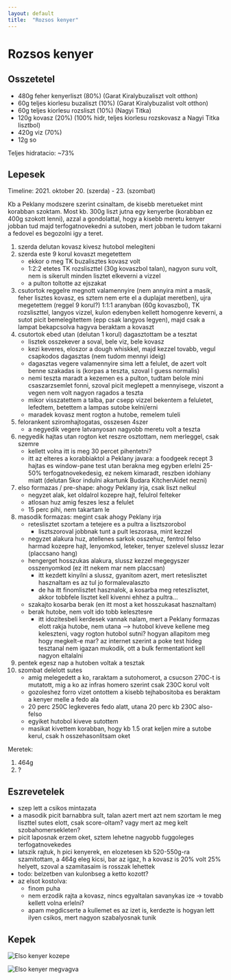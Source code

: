 ```yaml
---
layout: default
title:  "Rozsos kenyer"
---
```


# Rozsos kenyer

## Osszetetel

- 480g feher kenyerliszt (80%) (Garat Kiralybuzaliszt volt otthon)
- 60g teljes kiorlesu buzaliszt (10%) (Garat Kiralybuzalist volt otthon)
- 60g teljes kiorlesu rozsliszt (10%) (Nagyi Titka)
- 120g kovasz (20%) (100% hidr, teljes kiorlesu rozskovasz a Nagyi Titka lisztbol)
- 420g viz (70%)
- 12g so

Teljes hidratacio: ~73%

## Lepesek

Timeline: 2021. oktober 20. (szerda) - 23. (szombat)

Kb a Peklany modszere szerint csinaltam, de kisebb meretueket mint korabban szoktam.
Most kb. 300g liszt jutna egy kenyerbe (korabban ez 400g szokott lenni), azzal a gondolattal,
hogy a kisebb meretu kenyer jobban tud majd terfogatnovekedni a sutoben, mert jobban
le tudom takarni a fedovel es begozolni igy a teret.

1. szerda delutan kovasz kivesz hutobol melegiteni
1. szerda este 9 korul kovaszt megetettem
    - ekkor o meg TK buzalisztes kovasz volt
    - 1:2:2 etetes TK rozsliszttel (30g kovaszbol talan), nagyon suru volt,
      nem is sikerult minden lisztet elkeverni a vizzel
    - a pulton toltotte az ejszakat
1. csutortok reggelre megnott valamennyire (nem annyira mint a masik, feher lisztes
   kovasz, es sztem nem erte el a duplajat meretben),
   ujra megetettem (reggel 9 korul?) 1:1:1 aranyban (60g kovaszbol), TK rozsliszttel, langyos vizzel,
   kulon edenyben kellett homogenre keverni,
   a sutot picit bemelegitettem (epp csak langyos legyen), majd csak a lampat bekapcsolva
   hagyva beraktam a kovaszt
1. csutortok ebed utan (delutan 1 korul) dagasztottam be a tesztat
    - lisztek osszekever a soval, bele viz, bele kovasz
    - kezi keveres, eloszor a dough whiskkel, majd kezzel tovabb, vegul csapkodos dagasztas (nem tudom mennyi ideig)
    - dagasztas vegere valamennyire sima lett a felulet, de azert volt benne szakadas is (korpas a teszta, szoval I guess normalis)
    - nemi teszta maradt a kezemen es a pulton, tudtam belole mini csaszarzsemlet fonni,
      szoval picit meglepett a mennyisege, viszont a vegen nem volt nagyon ragados a teszta
    - mikor visszatettem a talba, par csepp vizzel bekentem a feluletet, lefedtem,
      betettem a lampas sutobe kelni/erni
    - maradek kovasz ment rogton a hutobe, remelem tuleli
1. felorankent sziromhajtogatas, osszesen 4szer
    - a negyedik vegere latvanyosan nagyobb meretu volt a teszta
1. negyedik hajtas utan rogton ket reszre osztottam, nem merleggel, csak szemre
    - kellett volna itt is meg 30 percet pihentetni?
    - itt az elteres a korabbiaktol a Peklany javara:
      a foodgeek recept 3 hajtas es window-pane test utan berakna meg egyben erlelni
      25-50% terfogatnovekedesig, ez nekem kimaradt, reszben idohiany miatt
      (delutan 5kor indulni akartunk Budara KitchenAidet nezni)
1. elso formazas / pre-shape: ahogy Peklany irja, csak liszt nelkul
    - negyzet alak, ket oldalrol kozepre hajt, felulrol felteker
    - atlosan huz amig feszes lesz a felulet
    - 15 perc pihi, nem takartam le
1. masodik formazas: megint csak ahogy Peklany irja
    - reteslisztet szortam a tetejere es a pultra a lisztszorobol
        - lisztszoroval jobbnak tunt a pult leszorasa, mint kezzel
    - negyzet alakura huz, atellenes sarkok osszehuz, fentrol felso harmad kozepre hajt,
      lenyomkod, leteker, tenyer szelevel slussz lezar (placcsano hang)
    - hengerget hosszukas alakura, slussz kezzel megegyszer osszenyomkod (ez itt nekem mar nem placcsan)
        - itt kezdett kinyilni a slussz, gyanitom azert, mert reteslisztet hasznaltam es az tul jo formalevalaszto
        - de ha itt finomlisztet hasznalok, a kosarba meg reteszlisztet, akkor tobbfele lisztet kell kivenni ehhez a pultra...
    - szakajto kosarba berak (en itt most a ket hosszukasat hasznaltam)
    - berak hutobe, nem volt ido tobb kelesztesre
        - itt idozitesbeli kerdesek vannak nalam, mert a Peklany formazas elott rakja hutobe, nem utana
          --> hutobol kiveve kellene meg keleszteni, vagy rogton hutobol sutni? hogyan allapitom meg hogy megkelt-e mar?
          az internet szerint a poke test hideg tesztanal nem igazan mukodik, ott a bulk fermentationt kell nagyon eltalalni
1. pentek egesz nap a hutoben voltak a tesztak
1. szombat delelott sutes
    - amig melegedett a ko, raraktam a sutohomerot, a csucson 270C-t is mutatott, mig a ko az infras
      homero szerint csak 230C korul volt
    - gozoleshez forro vizet ontottem a kisebb tejhabositoba es beraktam a kenyer melle a fedo ala
    - 20 perc 250C legkeveres fedo alatt, utana 20 perc kb 230C also-felso
    - egyiket hutobol kiveve sutottem
    - masikat kivettem korabban, hogy kb 1.5 orat keljen mire a sutobe kerul,
      csak h osszehasonlitsam oket

Meretek:
1. 464g
2. ?

## Eszrevetelek

- szep lett a csikos mintazata
- a masodik picit barnabbra sult, talan azert mert azt nem szortam le meg
  liszttel sutes elott, csak score-oltam? vagy mert az meg kelt szobahomersekleten?
- picit laposnak erzem oket, sztem lehetne nagyobb fuggoleges terfogatnovekedes
- latszik rajtuk, h pici kenyerek, en elozetesen kb 520-550g-ra szamitottam, a 464g eleg kicsi,
  bar az igaz, h a kovasz is 20% volt 25% helyett, szoval a szamitasaim is rosszak lehettek
- todo: belzetben van kulonbseg a ketto kozott?
- az elsot kostolva:
    - finom puha
    - nem erzodik rajta a kovasz, nincs egyaltalan savanykas ize -> tovabb kellett volna erlelni?
    - apam megdicserte a kullemet es az izet is, kerdezte is hogyan lett ilyen csikos,
      mert nagyon szabalyosnak tunik

## Kepek

![Elso kenyer kozepe]({{site.baseurl}}/images/2021-10-23-rozsos-kenyer/elso_kozepe.jpg)

![Elso kenyer megvagva]({{site.baseurl}}/images/2021-10-23-rozsos-kenyer/elso_megvagva.jpg)
